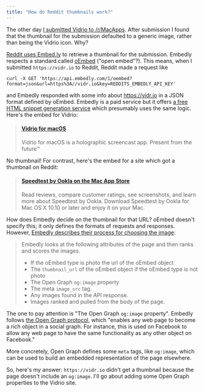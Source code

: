 ```yaml
---
title: "How do Reddit thumbnails work?"
---
```


The other day [I submitted Vidrio to /r/MacApps](https://www.reddit.com/r/macapps/comments/6tgk8g/vidrio_a_macos_screencasting_app_i_made_feedback/). After submission I found that the thumbnail for the submission defaulted to a generic image, rather than being the Vidrio icon. Why?

[Reddit uses Embed.ly](http://embed.ly/stories/reddit) to retrieve a thumbnail for the submission. Embedly respects a standard called [oEmbed](http://oembed.com/) ("open embed"?). This means, when I submitted `https://vidr.io` to Reddit, Reddit made a request like

```
curl -X GET 'https://api.embedly.com/1/oembed?format=json&url=https%3A//vidr.io&key=REDDITS_EMBEDLY_API_KEY'
```

and Embedly responded with some info about https://vidr.io in a JSON format defined by oEmbed. Embedly is a paid service but it offers [a free HTML snippet generation service](http://embed.ly/code) which presumably uses the same logic. Here's the embed for Vidrio:

<blockquote class="embedly-card"><h4><a href="https://vidr.io">Vidrio for macOS</a></h4><p>Vidrio for macOS is a holographic screencast app. Present from the future™</p></blockquote>

<script async src="//cdn.embedly.com/widgets/platform.js" charset="UTF-8"></script>

No thumbnail! For contrast, here's the embed for a site which got a thumbnail on Reddit:

<blockquote class="embedly-card"><h4><a href="https://itunes.apple.com/us/app/speedtest-by-ookla/id1153157709?mt=12">Speedtest by Ookla on the Mac App Store</a></h4><p>Read reviews, compare customer ratings, see screenshots, and learn more about Speedtest by Ookla. Download Speedtest by Ookla for Mac OS X 10.10 or later and enjoy it on your Mac.</p></blockquote>

<script async src="//cdn.embedly.com/widgets/platform.js" charset="UTF-8"></script>

How does Embedly decide on the thumbnail for that URL? oEmbed doesn't specify this; it only defines the formats of requests and responses. However, [Embedly describes their process for choosing the image](http://support.embed.ly/hc/en-us/articles/204266025-Why-does-Embedly-choose-the-image-that-it-does-):

> Embedly looks at the following attributes of the page and then ranks and scores the images.
>
> * If the oEmbed type is photo the url of the oEmbed object
> * The `thumbnail_url` of the oEmbed object if the oEmbed type is not photo
> * The Open Graph `og:image` property
> * The meta `image_src` tag.
> * Any images found in the API response.
> * Images ranked and pulled from the body of the page.

The one to pay attention is "The Open Graph `og:image` property". Embedly follows [the Open Graph protocol](http://ogp.me/), which "enables any web page to become a rich object in a social graph. For instance, this is used on Facebook to allow any web page to have the same functionality as any other object on Facebook."

More concretely, Open Graph defines some `meta` tags, like `og:image`, which can be used to build an embedded representation of the page elsewhere.

So, here's my answer: `https://vidr.io` didn't get a thumbnail because the page doesn't include an `og:image`. I'll go about adding some Open Graph properties to the Vidrio site.
